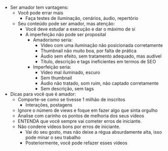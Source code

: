 * Ser amador tem vantagens:
	* Você pode errar mais
		* Faça testes de iluminação, cenários, áudio, repertório
	* Seu conteúdo pode ser amador, mas atenção:
		* Você deve estudar a execução e dar o máximo de si
		* A imperfeição não pode ser proposital
			* Amadorismo seria:
				* Vídeo com uma iluminação não posicionada corretamente
				* Thumbnail não muito boa, por falta de prática
				* Áudio sem efeito, sem tratamento adequado, mas audível
				* Título, descrição e tags ineficientes em termos de SEO
			* Imperfeição seria:
				* Vídeo mal iluminado, escuro
				* Sem thumbnail
				* Áudio não tratado, som ruim, não captado corretamente
				* Sem descrição, sem tags
* Dicas para você que é amador:
	* Comporte-se como se tivesse 1 milhão de inscritos
		* Interações, postagens
	* Ignore o número de views e foque em fazer algo que sinta orgulho
	* Analise com carinho os pontos de melhoria dos seus vídeos
	* ENTENDA que você sempre vai cometer erros de iniciante.
	* Não condene vídeos bons por erros de iniciante.
		* Vai do seu gosto, mas não deixe a régua absurdamente alta, isso pode minar o seu trabalho
		* Posteriormente, você pode refazer esses vídeos
